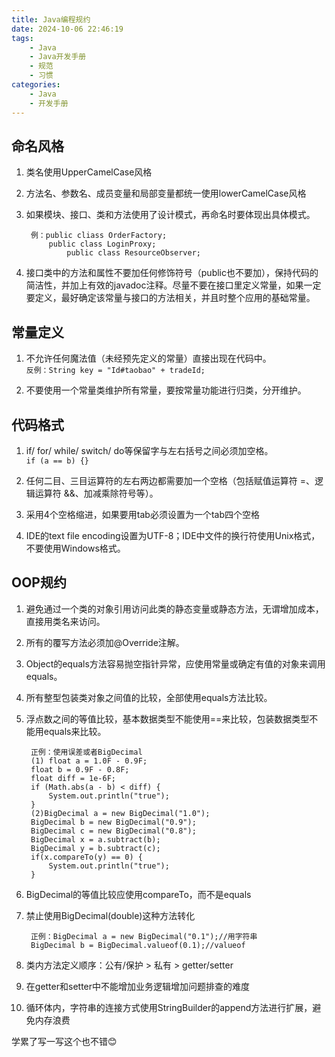 ```yaml
---
title: Java编程规约
date: 2024-10-06 22:46:19
tags:
    - Java
    - Java开发手册
    - 规范
    - 习惯
categories:
    - Java
    - 开发手册
---
```

## 命名风格

1. 类名使用UpperCamelCase风格

2. 方法名、参数名、成员变量和局部变量都统一使用lowerCamelCase风格

3. 如果模块、接口、类和方法使用了设计模式，再命名时要体现出具体模式。  

        例：public cliass OrderFactory;
            public class LoginProxy;
                public class ResourceObserver;

4. 接口类中的方法和属性不要加任何修饰符号（public也不要加），保持代码的简洁性，并加上有效的javadoc注释。尽量不要在接口里定义常量，如果一定要定义，最好确定该常量与接口的方法相关，并且时整个应用的基础常量。

## 常量定义

1. 不允许任何魔法值（未经预先定义的常量）直接出现在代码中。  
`反例：String key = "Id#taobao" + tradeId;`

2. 不要使用一个常量类维护所有常量，要按常量功能进行归类，分开维护。

## 代码格式

1. if/ for/ while/ switch/ do等保留字与左右括号之间必须加空格。  
`if (a == b) {}`

2. 任何二目、三目运算符的左右两边都需要加一个空格（包括赋值运算符 =、逻辑运算符 &&、加减乘除符号等）。

3. 采用4个空格缩进，如果要用tab必须设置为一个tab四个空格

4. IDE的text file encoding设置为UTF-8；IDE中文件的换行符使用Unix格式，不要使用Windows格式。

## OOP规约

1. 避免通过一个类的对象引用访问此类的静态变量或静态方法，无谓增加成本，直接用类名来访问。

2. 所有的覆写方法必须加@Override注解。

3. Object的equals方法容易抛空指针异常，应使用常量或确定有值的对象来调用equals。

4. 所有整型包装类对象之间值的比较，全部使用equals方法比较。

5. 浮点数之间的等值比较，基本数据类型不能使用==来比较，包装数据类型不能用equals来比较。  

        正例：使用误差或者BigDecimal  
        (1) float a = 1.0F - 0.9F;
        float b = 0.9F - 0.8F;
        float diff = 1e-6F;
        if (Math.abs(a - b) < diff) {
            System.out.println("true");
        }  
        (2)BigDecimal a = new BigDecimal("1.0");  
        BigDecimal b = new BigDecimal("0.9");  
        BigDecimal c = new BigDecimal("0.8");  
        BigDecimal x = a.subtract(b);  
        BigDecimal y = b.subtract(c);
        if(x.compareTo(y) == 0) {
            System.out.println("true");
        }

6. BigDecimal的等值比较应使用compareTo，而不是equals

7. 禁止使用BigDecimal(double)这种方法转化  

        正例：BigDecimal a = new BigDecimal("0.1");//用字符串
        BigDecimal b = BigDecimal.valueof(0.1);//valueof

8. 类内方法定义顺序：公有/保护 > 私有 > getter/setter

9. 在getter和setter中不能增加业务逻辑增加问题排查的难度

10. 循环体内，字符串的连接方式使用StringBuilder的append方法进行扩展，避免内存浪费


学累了写一写这个也不错😊